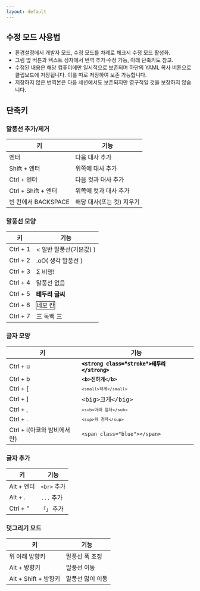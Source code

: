 ```yaml
---
layout: default
---
```


## 수정 모드 사용법

- 환경설정에서 개발자 모드, 수정 모드를 차례로 체크시 수정 모드 활성화.
- 그림 옆 버튼과 텍스트 상자에서 번역 추가·수정 가능, 아래 단축키도 참고.
- 수정된 내용은 해당 컴퓨터에만 일시적으로 보존되며 하단의 YAML 복사 버튼으로 클립보드에 저장됩니다. 이를 따로 저장하여 보존 가능합니다.
- 저장하지 않은 번역본은 다음 세션에서도 보존되지만 영구적일 것을 보장하지 않습니다.

## 단축키

### 말풍선 추가/제거

| 키                  | 기능                      |
| ------------------- | ------------------------- |
| 엔터                | 다음 대사 추가            |
| Shift + 엔터        | 위쪽에 대사 추가          |
| Ctrl + 엔터         | 다음 컷과 대사 추가       |
| Ctrl + Shift + 엔터 | 위쪽에 컷과 대사 추가     |
| 빈 칸에서 BACKSPACE | 해당 대사(또는 컷) 지우기 |

### 말풍선 모양

| 키       | 기능                                                             |
| -------- | ---------------------------------------------------------------- |
| Ctrl + 1 | < 일반 말풍선(기본값) )                                          |
| Ctrl + 2 | .oO( 생각 말풍선 )                                               |
| Ctrl + 3 | Σ 비명!                                                          |
| Ctrl + 4 | 말풍선 없음                                                      |
| Ctrl + 5 | <span style="-webkit-text-stroke-width: 1px;">테두리 글씨</span> |
| Ctrl + 6 | <span style="border: 1px solid black;">네모 칸</span>            |
| Ctrl + 7 | 三 독백 三                                                       |

### 글자 모양

| 키                          | 기능                                                                                          |
| --------------------------- | --------------------------------------------------------------------------------------------- |
| Ctrl + u                    | <span style="-webkit-text-stroke-width: 1px;">`<strong class="stroke">테두리</strong>`</span> |
| Ctrl + b                    | <b>`<b>진하게</b>`</b>                                                                        |
| Ctrl + [                    | <small>`<small>작게</small>`</small>                                                          |
| Ctrl + ]                    | <big>`<big>크게</big>`</big>                                                                  |
| Ctrl + ,                    | <sub>`<sub>아래 첨자</sub>`</sub>                                                             |
| Ctrl + .                    | <sup>`<sup>위 첨자</sup>`</sup>                                                               |
| Ctrl + i(아코와 밤비에서만) | `<span class="blue"></span>`                                                                  |

### 글자 추가

| 키         | 기능        |
| ---------- | ----------- |
| Alt + 엔터 | `<br>` 추가 |
| Alt + .    | `...` 추가  |
| Ctrl + "   | `「」` 추가 |

### 덧그리기 모드

| 키                   | 기능             |
| -------------------- | ---------------- |
| 위 아래 방향키       | 말풍선 폭 조정   |
| Alt + 방향키         | 말풍선 이동      |
| Alt + Shift + 방향키 | 말풍선 많이 이동 |
